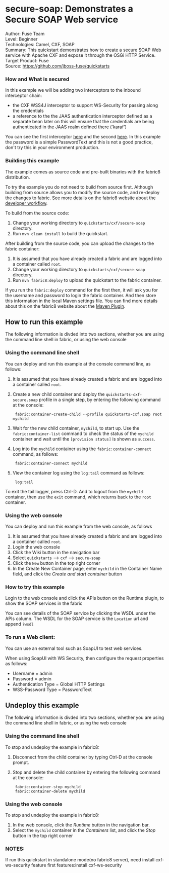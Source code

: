 secure-soap: Demonstrates a Secure SOAP Web service
======================================================
Author: Fuse Team  
Level: Beginner  
Technologies: Camel, CXF, SOAP  
Summary: This quickstart demonstrates how to create a secure SOAP Web service with Apache CXF and expose it through the OSGi HTTP Service.  
Target Product: Fuse  
Source: <https://github.com/jboss-fuse/quickstarts>  

### How and What is secured

In this example we will be adding two interceptors to the inbound interceptor chain:
   - the CXF WSS4J interceptor to support WS-Security for passing along the credentials
   - a reference to the the JAAS authentication interceptor defined as a separate bean later on
     this will ensure that the credentials are being authenticated in the JAAS realm defined there ('karaf')

You can see the first interceptor [here](https://github.com/jboss-fuse/fabric8/blob/1.2.0.redhat-6-3-x/quickstarts/cxf/secure-soap/src/main/resources/OSGI-INF/blueprint/blueprint.xml#L42-L62) and the second [here](https://github.com/jboss-fuse/fabric8/blob/1.2.0.redhat-6-3-x/quickstarts/cxf/secure-soap/src/main/resources/OSGI-INF/blueprint/blueprint.xml#L72-L81). In this example the password is a simple PasswordText and this is not a good practice, don't try this in your environment production.

### Building this example

The example comes as source code and pre-built binaries with the fabric8 distribution. 

To try the example you do not need to build from source first. Although building from source allows you to modify the source code, and re-deploy the changes to fabric. See more details on the fabric8 website about the [developer workflow](http://fabric8.io/gitbook/developer.html).

To build from the source code:

1. Change your working directory to `quickstarts/cxf/secure-soap` directory.
1. Run `mvn clean install` to build the quickstart.

After building from the source code, you can upload the changes to the fabric container:

1. It is assumed that you have already created a fabric and are logged into a container called `root`.
1. Change your working directory to `quickstarts/cxf/secure-soap` directory.
1. Run `mvn fabric8:deploy` to upload the quickstart to the fabric container.

If you run the `fabric:deploy` command for the first then, it will ask you for the username and password to login the fabric container.
And then store this information in the local Maven settings file. You can find more details about this on the fabric8 website about the [Maven Plugin](http://fabric8.io/gitbook/mavenPlugin.html).


## How to run this example

The following information is divded into two sections, whether you are using the command line shell in fabric, or using the web console

### Using the command line shell

You can deploy and run this example at the console command line, as follows:

1. It is assumed that you have already created a fabric and are logged into a container called `root`.
1. Create a new child container and deploy the `quickstarts-cxf-secure.soap` profile in a single step, by entering the
 following command at the console:

        fabric:container-create-child --profile quickstarts-cxf.soap root mychild

1. Wait for the new child container, `mychild`, to start up. Use the `fabric:container-list` command to check the status of the `mychild` container and wait until the `[provision status]` is shown as `success`.
1. Log into the `mychild` container using the `fabric:container-connect` command, as follows:

        fabric:container-connect mychild

1. View the container log using the `log:tail` command as follows:

        log:tail

To exit the tail logger, press Ctrl-D. And to logout from the `mychild` container, then use the `exit` command, which returns back to the `root` container.

### Using the web console

You can deploy and run this example from the web console, as follows

1. It is assumed that you have already created a fabric and are logged into a container called `root`.
1. Login the web console
1. Click the Wiki button in the navigation bar
1. Select `quickstarts` --> `cxf` --> `secure-soap`
1. Click the `New` button in the top right corner
1. In the Create New Container page, enter `mychild` in the Container Name field, and click the *Create and start container* button


### How to try this example

Login to the web console and click the APIs button on the Runtime plugin, to show the SOAP services in the fabric

You can see details of the SOAP service by clicking the WSDL under the APIs column. 
The WSDL for the SOAP service is the `Location` url and append `?wsdl`


### To run a Web client:

You can use an external tool such as SoapUI to test web services.

When using SoapUI with WS Security, then configure the request properties as follows:

* Username = admin
* Password = admin
* Authentication Type = Global HTTP Settings
* WSS-Password Type = PasswordText


## Undeploy this example

The following information is divded into two sections, whether you are using the command line shell in fabric, or using the web console

### Using the command line shell

To stop and undeploy the example in fabric8:

1. Disconnect from the child container by typing Ctrl-D at the console prompt.
1. Stop and delete the child container by entering the following command at the console:

        fabric:container-stop mychild
        fabric:container-delete mychild

### Using the web console

To stop and undeploy the example in fabric8:

1. In the web console, click the *Runtime* button in the navigation bar.
1. Select the `mychild` container in the *Containers* list, and click the *Stop* button in the top right corner

### NOTES: 
If run this quickstart in standalone mode(no fabric8 server), need install cxf-ws-security feature first
        features:install cxf-ws-security 
